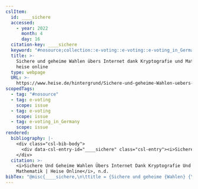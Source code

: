 ```yaml
---
cslItem:
  id: ____sichere
  accessed:
    - year: 2022
      month: 4
      day: 16
  citation-key: ____sichere
  keyword: "#nosource;collection::e-voting::e-voting::e-voting_in_Germany"
  title: >-
    Sichere und geheime Wahlen übers Internet dank Kryptografie und Mathematik |
    heise online
  type: webpage
  URL: >-
    https://www.heise.de/hintergrund/Sichere-und-geheime-Wahlen-uebers-Internet-dank-Kryptografie-und-Mathematik-4929188.html?seite=all
scopedTags:
  - tag: "#nosource"
  - tag: e-voting
    scope: issue
  - tag: e-voting
    scope: issue
  - tag: e-voting_in_Germany
    scope: issue
rendered:
  bibliography: |-
    <div class="csl-bib-body">
      <div data-csl-entry-id="____sichere" class="csl-entry"><i>Sichere und geheime Wahlen übers Internet dank Kryptografie und Mathematik | heise online</i>. n.d.. https://www.heise.de/hintergrund/Sichere-und-geheime-Wahlen-uebers-Internet-dank-Kryptografie-und-Mathematik-4929188.html?seite=all</div>
    </div>
  citation: >-
    <i>Sichere Und Geheime Wahlen Übers Internet Dank Kryptografie Und
    Mathematik | Heise Online</i>, n.d.
bibTex: "@misc{____sichere,\n\ttitle = {Sichere und geheime {Wahlen} {\\\" u}bers {Internet} dank {Kryptografie} und {Mathematik} \\textbar{} heise online},\n\thowpublished = {https://www.heise.de/hintergrund/Sichere-und-geheime-Wahlen-uebers-Internet-dank-Kryptografie-und-Mathematik-4929188.html?seite=all},\n}\n\n"
---
```

